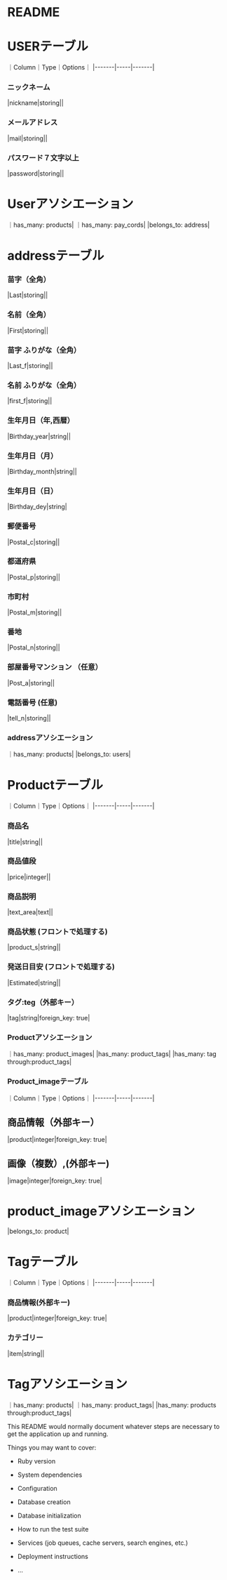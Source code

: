 # README

# USERテーブル
｜Column｜Type｜Options｜
|-------|-----|-------|
### ニックネーム
|nickname|storing||
### メールアドレス
|mail|storing||
### パスワード７文字以上
|password|storing||

# Userアソシエーション
｜has_many: products|
｜has_many: pay_cords|
|belongs_to: address|


# addressテーブル
### 苗字（全角）
|Last|storing||
### 名前（全角）
|First|storing||
### 苗字 ふりがな（全角）
|Last_f|storing||
### 名前 ふりがな（全角）
|first_f|storing||
### 生年月日（年,西暦）
|Birthday_year|string||
### 生年月日（月）
|Birthday_month|string||
### 生年月日（日）
|Birthday_dey|string|
### 郵便番号
|Postal_c|storing||
### 都道府県
|Postal_p|storing||
### 市町村
|Postal_m|storing||
### 番地
|Postal_n|storing||
### 部屋番号マンション （任意）
|Post_a|storing||
### 電話番号 (任意)
|tell_n|storing||

### addressアソシエーション
｜has_many: products|
|belongs_to: users|



# Productテーブル
｜Column｜Type｜Options｜
|-------|-----|-------|
### 商品名
|title|string||
### 商品値段
|price|integer||
### 商品説明
|text_area|text||
### 商品状態 (フロントで処理する)
|product_s|string||
### 発送日目安 (フロントで処理する)
|Estimated|string||
### タグ:teg（外部キー）
|tag|string|foreign_key: true|

### Productアソシエーション
 ｜has_many: product_images|
 |has_many: product_tags|
 |has_many: tag through:product_tags|


### Product_imageテーブル
｜Column｜Type｜Options｜
|-------|-----|-------|
## 商品情報（外部キー）
|product|integer|foreign_key: true|
## 画像（複数）,(外部キー)
|image|integer|foreign_key: true|

# product_imageアソシエーション
|belongs_to: product|

# Tagテーブル
｜Column｜Type｜Options｜
|-------|-----|-------|
### 商品情報(外部キー)
|product|integer|foreign_key: true|
### カテゴリー
|item|string||

# Tagアソシエーション
｜has_many: products|
｜has_many: product_tags|
|has_many: products through:product_tags|




This README would normally document whatever steps are necessary to get the
application up and running.

Things you may want to cover:


* Ruby version

* System dependencies

* Configuration

* Database creation

* Database initialization

* How to run the test suite

* Services (job queues, cache servers, search engines, etc.)

* Deployment instructions

* ...
